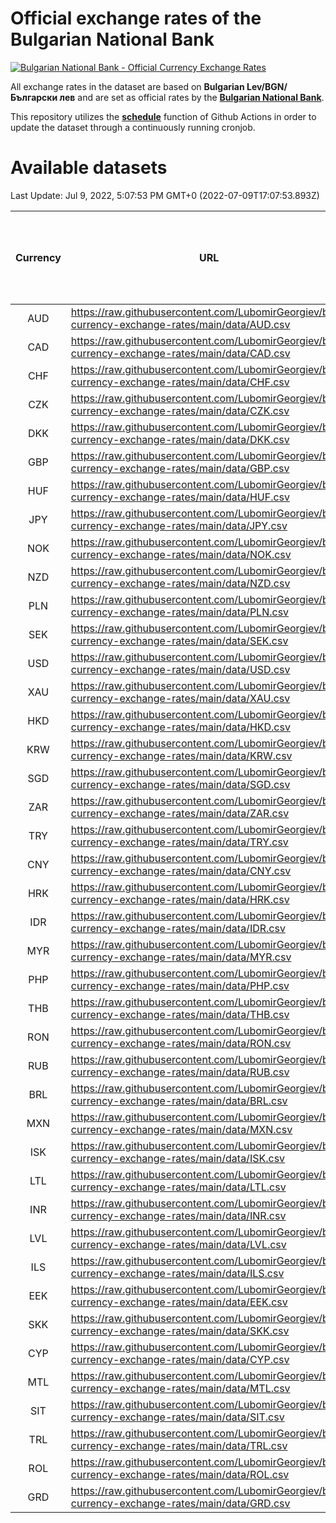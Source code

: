 # Official exchange rates of the Bulgarian National Bank

[![Bulgarian National Bank - Official Currency Exchange Rates](https://github.com/LubomirGeorgiev/bnb-currency-exchange-rates/actions/workflows/update-rates.yml/badge.svg?branch=main)](https://github.com/LubomirGeorgiev/bnb-currency-exchange-rates/actions/workflows/update-rates.yml)

All exchange rates in the dataset are based on **Bulgarian Lev/BGN/Български лев** and are set as official rates by the [**Bulgarian National Bank**](https://www.bnb.bg/Statistics/StExternalSector/StExchangeRates/StERForeignCurrencies/index.htm?toLang=_EN).

This repository utilizes the [**schedule**](https://docs.github.com/en/actions/reference/events-that-trigger-workflows) function of Github Actions in order to update the dataset through a continuously running cronjob.

# Available datasets

<!-- START LINKS (DO NOT EVER FU*ING DELETE THIS COMMENT FOR THE LOVE OF YOUR LIFE!!! IF YOU ARE CURIOS HOW IT WORKS, YOU CAN HAVE A LOOK AT ./src/updateReadme.ts) -->

Last Update: Jul 9, 2022, 5:07:53 PM GMT+0 (2022-07-09T17:07:53.893Z)

| Currency | URL                                                                                             | Number of records | Number of missing days that were filled in |
| :------: | ----------------------------------------------------------------------------------------------- | :---------------: | :----------------------------------------: |
|   AUD    | https://raw.githubusercontent.com/LubomirGeorgiev/bnb-currency-exchange-rates/main/data/AUD.csv |       8187        |                    2528                    |
|   CAD    | https://raw.githubusercontent.com/LubomirGeorgiev/bnb-currency-exchange-rates/main/data/CAD.csv |       8187        |                    2528                    |
|   CHF    | https://raw.githubusercontent.com/LubomirGeorgiev/bnb-currency-exchange-rates/main/data/CHF.csv |       8187        |                    2528                    |
|   CZK    | https://raw.githubusercontent.com/LubomirGeorgiev/bnb-currency-exchange-rates/main/data/CZK.csv |       8187        |                    2528                    |
|   DKK    | https://raw.githubusercontent.com/LubomirGeorgiev/bnb-currency-exchange-rates/main/data/DKK.csv |       8187        |                    2528                    |
|   GBP    | https://raw.githubusercontent.com/LubomirGeorgiev/bnb-currency-exchange-rates/main/data/GBP.csv |       8187        |                    2528                    |
|   HUF    | https://raw.githubusercontent.com/LubomirGeorgiev/bnb-currency-exchange-rates/main/data/HUF.csv |       8187        |                    2528                    |
|   JPY    | https://raw.githubusercontent.com/LubomirGeorgiev/bnb-currency-exchange-rates/main/data/JPY.csv |       8187        |                    2528                    |
|   NOK    | https://raw.githubusercontent.com/LubomirGeorgiev/bnb-currency-exchange-rates/main/data/NOK.csv |       8187        |                    2528                    |
|   NZD    | https://raw.githubusercontent.com/LubomirGeorgiev/bnb-currency-exchange-rates/main/data/NZD.csv |       8187        |                    2528                    |
|   PLN    | https://raw.githubusercontent.com/LubomirGeorgiev/bnb-currency-exchange-rates/main/data/PLN.csv |       8187        |                    2528                    |
|   SEK    | https://raw.githubusercontent.com/LubomirGeorgiev/bnb-currency-exchange-rates/main/data/SEK.csv |       8187        |                    2528                    |
|   USD    | https://raw.githubusercontent.com/LubomirGeorgiev/bnb-currency-exchange-rates/main/data/USD.csv |       8187        |                    2528                    |
|   XAU    | https://raw.githubusercontent.com/LubomirGeorgiev/bnb-currency-exchange-rates/main/data/XAU.csv |       8187        |                    2530                    |
|   HKD    | https://raw.githubusercontent.com/LubomirGeorgiev/bnb-currency-exchange-rates/main/data/HKD.csv |       7888        |                    2440                    |
|   KRW    | https://raw.githubusercontent.com/LubomirGeorgiev/bnb-currency-exchange-rates/main/data/KRW.csv |       7888        |                    2440                    |
|   SGD    | https://raw.githubusercontent.com/LubomirGeorgiev/bnb-currency-exchange-rates/main/data/SGD.csv |       7888        |                    2440                    |
|   ZAR    | https://raw.githubusercontent.com/LubomirGeorgiev/bnb-currency-exchange-rates/main/data/ZAR.csv |       7888        |                    2440                    |
|   TRY    | https://raw.githubusercontent.com/LubomirGeorgiev/bnb-currency-exchange-rates/main/data/TRY.csv |       6370        |                    1970                    |
|   CNY    | https://raw.githubusercontent.com/LubomirGeorgiev/bnb-currency-exchange-rates/main/data/CNY.csv |       6250        |                    1934                    |
|   HRK    | https://raw.githubusercontent.com/LubomirGeorgiev/bnb-currency-exchange-rates/main/data/HRK.csv |       6250        |                    1934                    |
|   IDR    | https://raw.githubusercontent.com/LubomirGeorgiev/bnb-currency-exchange-rates/main/data/IDR.csv |       6250        |                    1934                    |
|   MYR    | https://raw.githubusercontent.com/LubomirGeorgiev/bnb-currency-exchange-rates/main/data/MYR.csv |       6250        |                    1934                    |
|   PHP    | https://raw.githubusercontent.com/LubomirGeorgiev/bnb-currency-exchange-rates/main/data/PHP.csv |       6250        |                    1934                    |
|   THB    | https://raw.githubusercontent.com/LubomirGeorgiev/bnb-currency-exchange-rates/main/data/THB.csv |       6250        |                    1934                    |
|   RON    | https://raw.githubusercontent.com/LubomirGeorgiev/bnb-currency-exchange-rates/main/data/RON.csv |       6191        |                    1916                    |
|   RUB    | https://raw.githubusercontent.com/LubomirGeorgiev/bnb-currency-exchange-rates/main/data/RUB.csv |       6121        |                    1892                    |
|   BRL    | https://raw.githubusercontent.com/LubomirGeorgiev/bnb-currency-exchange-rates/main/data/BRL.csv |       5278        |                    1635                    |
|   MXN    | https://raw.githubusercontent.com/LubomirGeorgiev/bnb-currency-exchange-rates/main/data/MXN.csv |       5278        |                    1635                    |
|   ISK    | https://raw.githubusercontent.com/LubomirGeorgiev/bnb-currency-exchange-rates/main/data/ISK.csv |       5194        |                    1613                    |
|   LTL    | https://raw.githubusercontent.com/LubomirGeorgiev/bnb-currency-exchange-rates/main/data/LTL.csv |       5148        |                    1577                    |
|   INR    | https://raw.githubusercontent.com/LubomirGeorgiev/bnb-currency-exchange-rates/main/data/INR.csv |       4912        |                    1522                    |
|   LVL    | https://raw.githubusercontent.com/LubomirGeorgiev/bnb-currency-exchange-rates/main/data/LVL.csv |       4783        |                    1463                    |
|   ILS    | https://raw.githubusercontent.com/LubomirGeorgiev/bnb-currency-exchange-rates/main/data/ILS.csv |       4185        |                    1300                    |
|   EEK    | https://raw.githubusercontent.com/LubomirGeorgiev/bnb-currency-exchange-rates/main/data/EEK.csv |       3999        |                    1225                    |
|   SKK    | https://raw.githubusercontent.com/LubomirGeorgiev/bnb-currency-exchange-rates/main/data/SKK.csv |       2971        |                    913                     |
|   CYP    | https://raw.githubusercontent.com/LubomirGeorgiev/bnb-currency-exchange-rates/main/data/CYP.csv |       2905        |                    889                     |
|   MTL    | https://raw.githubusercontent.com/LubomirGeorgiev/bnb-currency-exchange-rates/main/data/MTL.csv |       2606        |                    801                     |
|   SIT    | https://raw.githubusercontent.com/LubomirGeorgiev/bnb-currency-exchange-rates/main/data/SIT.csv |       2541        |                    777                     |
|   TRL    | https://raw.githubusercontent.com/LubomirGeorgiev/bnb-currency-exchange-rates/main/data/TRL.csv |       1815        |                    556                     |
|   ROL    | https://raw.githubusercontent.com/LubomirGeorgiev/bnb-currency-exchange-rates/main/data/ROL.csv |       1697        |                    524                     |
|   GRD    | https://raw.githubusercontent.com/LubomirGeorgiev/bnb-currency-exchange-rates/main/data/GRD.csv |        358        |                    106                     |

<!-- END LINKS (DO NOT EVER FU*ING DELETE THIS COMMENT FOR THE LOVE OF YOUR LIFE!!! IF YOU ARE CURIOS HOW IT WORKS, YOU CAN HAVE A LOOK AT ./src/updateReadme.ts) -->
